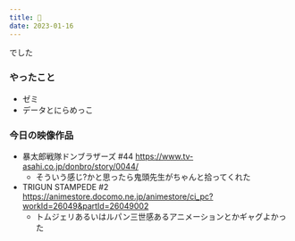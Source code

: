 ```yaml
---
title: 🎂
date: 2023-01-16
---
```

でした

### やったこと
+ ゼミ
+ データとにらめっこ

### 今日の映像作品
+ 暴太郎戦隊ドンブラザーズ #44 <https://www.tv-asahi.co.jp/donbro/story/0044/>
  + そういう感じ?かと思ったら鬼頭先生がちゃんと拾ってくれた
+ TRIGUN STAMPEDE #2 <https://animestore.docomo.ne.jp/animestore/ci_pc?workId=26049&partId=26049002>
  + トムジェリあるいはルパン三世感あるアニメーションとかギャグよかった
